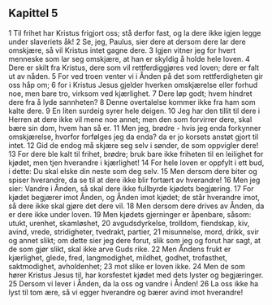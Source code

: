 ## Kapittel 5

1 Til frihet har Kristus frigjort oss; stå derfor fast, og la dere ikke igjen legge under slaveriets åk!
2 Se, jeg, Paulus, sier dere at dersom dere lar dere omskjære, så vil Kristus intet gagne dere.
3 Igjen vitner jeg for hvert menneske som lar seg omskjære, at han er skyldig å holde hele loven.
4 Dere er skilt fra Kristus, dere som vil rettferdiggjøres ved loven; dere er falt ut av nåden.
5 For ved troen venter vi i Ånden på det som rettferdigheten gir oss håp om;
6 for i Kristus Jesus gjelder hverken omskjærelse eller forhud noe, men bare tro, virksom ved kjærlighet.
7 Dere løp godt; hvem hindret dere fra å lyde sannheten?
8 Denne overtalelse kommer ikke fra ham som kalte dere.
9 En liten surdeig syrer hele deigen.
10 Jeg har den tillit til dere i Herren at dere ikke vil mene noe annet; men den som forvirrer dere, skal bære sin dom, hvem han så er.
11 Men jeg, brødre - hvis jeg enda forkynner omskjærelse, hvorfor forfølges jeg da enda? da er jo korsets anstøt gjort til intet.
12 Gid de endog må skjære seg selv i sønder, de som oppvigler dere!
13 For dere ble kalt til frihet, brødre; bruk bare ikke friheten til en leilighet for kjødet, men tjen hverandre i kjærlighet!
14 For hele loven er oppfylt i ett bud, i dette: Du skal elske din neste som deg selv.
15 Men dersom dere biter og spiser hverandre, da se til at dere ikke blir fortært av hverandre!
16 Men jeg sier: Vandre i Ånden, så skal dere ikke fullbyrde kjødets begjæring.
17 For kjødet begjærer imot Ånden, og Ånden imot kjødet; de står hverandre imot, så dere ikke skal gjøre det dere vil.
18 Men dersom dere drives av Ånden, da er dere ikke under loven.
19 Men kjødets gjerninger er åpenbare, såsom: utukt, urenhet, skamløshet,
20 avgudsdyrkelse, trolldom, fiendskap, kiv, avind, vrede, stridigheter, tvedrakt, partier,
21 misunnelse, mord, drikk, svir og annet slikt; om dette sier jeg dere forut, slik som jeg og forut har sagt, at de som gjør slikt, skal ikke arve Guds rike.
22 Men Åndens frukt er kjærlighet, glede, fred, langmodighet, mildhet, godhet, trofasthet, saktmodighet, avholdenhet;
23 mot slike er loven ikke.
24 Men de som hører Kristus Jesus til, har korsfestet kjødet med dets lyster og begjæringer.
25 Dersom vi lever i Ånden, da la oss og vandre i Ånden!
26 La oss ikke ha lyst til tom ære, så vi egger hverandre og bærer avind imot hverandre!
